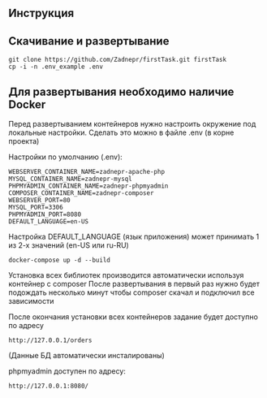 Инструкция
--------------------------

Скачивание и развертывание
--
    git clone https://github.com/Zadnepr/firstTask.git firstTask
    cp -i -n .env_example .env

Для развертывания необходимо наличие Docker
--

Перед развертыванием контейнеров нужно настроить окружение под локальные настройки. Сделать это можно в файле .env (в корне проекта)

Настройки по умолчанию (.env):

    WEBSERVER_CONTAINER_NAME=zadnepr-apache-php
    MYSQL_CONTAINER_NAME=zadnepr-mysql
    PHPMYADMIN_CONTAINER_NAME=zadnepr-phpmyadmin
    COMPOSER_CONTAINER_NAME=zadnepr-composer
    WEBSERVER_PORT=80
    MYSQL_PORT=3306
    PHPMYADMIN_PORT=8080
    DEFAULT_LANGUAGE=en-US

Настройка DEFAULT_LANGUAGE (язык приложения) может принимать 1 из 2-х значений (en-US или ru-RU)

    docker-compose up -d --build

Установка всех библиотек производится автоматически используя контейнер с composer
После развертывания в первый раз нужно будет подождать несколько минут чтобы composer скачал и подключил все зависимости

После окончания установки всех контейнеров задание будет доступно по адресу 

    http://127.0.0.1/orders

(Данные БД автоматически инсталированы)

phpmyadmin доступен по адресу:

    http://127.0.0.1:8080/